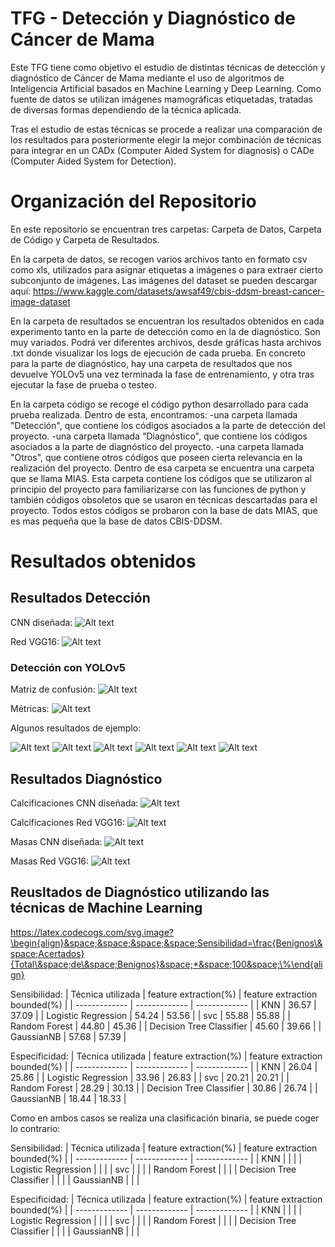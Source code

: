 # TFG - Detección y Diagnóstico de Cáncer de Mama

Este TFG tiene como objetivo el estudio de distintas técnicas de detección y diagnóstico de Cáncer de Mama mediante el uso de algoritmos de Inteligencia Artificial basados en Machine Learning y Deep Learning. Como fuente de datos se utilizan imágenes mamográficas etiquetadas, tratadas de diversas formas dependiendo de la técnica aplicada.

Tras el estudio de estas técnicas se procede a realizar una comparación de los resultados para posteriormente elegir la mejor combinación de técnicas para integrar en un CADx (Computer Aided System for diagnosis) o CADe (Computer Aided System for Detection).

# Organización del Repositorio

En este repositorio se encuentran tres carpetas: Carpeta de Datos, Carpeta de Código y Carpeta de Resultados.

En la carpeta de datos, se recogen varios archivos tanto en formato csv como xls, utilizados para asignar etiquetas a imágenes o para extraer cierto subconjunto de imágenes. Las imágenes del dataset se pueden descargar aquí: https://www.kaggle.com/datasets/awsaf49/cbis-ddsm-breast-cancer-image-dataset

En la carpeta de resultados se encuentran los resultados obtenidos en cada experimento tanto en la parte de detección como en la de diagnóstico. Son muy variados. Podrá ver diferentes archivos, desde gráficas hasta archivos .txt donde visualizar los logs de ejecución de cada prueba. En concreto para la parte de diagnóstico, hay una carpeta de resultados que nos devuelve YOLOv5 una vez terminada la fase de entrenamiento, y otra tras ejecutar la fase de prueba o testeo.

En la carpeta código se recoge el código python desarrollado para cada prueba realizada. Dentro de esta, encontramos:
  -una carpeta llamada "Detección", que contiene los códigos asociados a la parte de detección del proyecto.
  -una carpeta llamada "Diagnóstico", que contiene los códigos asociados a la parte de diagnóstico del proyecto.
  -una carpeta llamada "Otros", que contiene otros códigos que poseen cierta relevancia en la realización del proyecto. Dentro de esa carpeta se encuentra una carpeta que se llama MIAS. Esta carpeta contiene los códigos que se utilizaron al principio del proyecto para familiarizarse con las funciones de python y también códigos obsoletos que se usaron en técnicas descartadas para el proyecto. Todos estos códigos se probaron con la base de dats MIAS, que es mas pequeña que la base de datos CBIS-DDSM.

# Resultados obtenidos

## Resultados Detección

CNN diseñada:
![Alt text](https://github.com/frani1999/TFG---Detecci-n-y-Diagn-stico-de-Cancer-ce-Mama/blob/main/Resultados/Detecci%C3%B3n/My%20CNN%20and%20VGG16/Detection%20Result%20-%20My%20CNN.png)

Red VGG16:
![Alt text](https://github.com/frani1999/TFG---Detecci-n-y-Diagn-stico-de-Cancer-ce-Mama/blob/main/Resultados/Detecci%C3%B3n/My%20CNN%20and%20VGG16/Detection%20Result%20-%20VGG16.png)

### Detección con YOLOv5

Matriz de confusión:
![Alt text](https://github.com/frani1999/TFG---Detecci-n-y-Diagn-stico-de-Cancer-ce-Mama/blob/main/Resultados/Detecci%C3%B3n/YOLOv5/Train/confusion_matrix.png)

Métricas:
![Alt text](https://github.com/frani1999/TFG---Detecci-n-y-Diagn-stico-de-Cancer-ce-Mama/blob/main/Resultados/Detecci%C3%B3n/YOLOv5/Train/results.png)

Algunos resultados de ejemplo:

![Alt text](https://github.com/frani1999/TFG---Detecci-n-y-Diagn-stico-de-Cancer-ce-Mama/blob/main/Resultados/Detecci%C3%B3n/YOLOv5/Test/test1.jpg)
![Alt text](https://github.com/frani1999/TFG---Detecci-n-y-Diagn-stico-de-Cancer-ce-Mama/blob/main/Resultados/Detecci%C3%B3n/YOLOv5/Test/test11.jpg)
![Alt text](https://github.com/frani1999/TFG---Detecci-n-y-Diagn-stico-de-Cancer-ce-Mama/blob/main/Resultados/Detecci%C3%B3n/YOLOv5/Test/test19.jpg)
![Alt text](https://github.com/frani1999/TFG---Detecci-n-y-Diagn-stico-de-Cancer-ce-Mama/blob/main/Resultados/Detecci%C3%B3n/YOLOv5/Test/test22.jpg)
![Alt text](https://github.com/frani1999/TFG---Detecci-n-y-Diagn-stico-de-Cancer-ce-Mama/blob/main/Resultados/Detecci%C3%B3n/YOLOv5/Test/test33.jpg)
![Alt text](https://github.com/frani1999/TFG---Detecci-n-y-Diagn-stico-de-Cancer-ce-Mama/blob/main/Resultados/Detecci%C3%B3n/YOLOv5/Test/test5.jpg)

## Resultados Diagnóstico

Calcificaciones CNN diseñada:
![Alt text](https://github.com/frani1999/TFG---Detecci-n-y-Diagn-stico-de-Cancer-ce-Mama/blob/main/Resultados/Diagn%C3%B3stico/My%20CNN%20and%20VGG16/Calcificaciones/Calc%20Diagnosis%20My%20CNN.png)

Calcificaciones Red VGG16:
![Alt text](https://github.com/frani1999/TFG---Detecci-n-y-Diagn-stico-de-Cancer-ce-Mama/blob/main/Resultados/Diagn%C3%B3stico/My%20CNN%20and%20VGG16/Calcificaciones/Calc%20Diagnosis%20VGG16.png)

Masas CNN diseñada:
![Alt text](https://github.com/frani1999/TFG---Detecci-n-y-Diagn-stico-de-Cancer-ce-Mama/blob/main/Resultados/Diagn%C3%B3stico/My%20CNN%20and%20VGG16/Masas/Diagnosis_My_CNN_masses.png)

Masas Red VGG16:
![Alt text](https://github.com/frani1999/TFG---Detecci-n-y-Diagn-stico-de-Cancer-ce-Mama/blob/main/Resultados/Diagn%C3%B3stico/My%20CNN%20and%20VGG16/Masas/Diagnosis_VGG16_masses.png)

## Reusltados de Diagnóstico utilizando las técnicas de Machine Learning

https://latex.codecogs.com/svg.image?\begin{align}&space;&space;&space;&space;Sensibilidad=\frac{Benignos\&space;Acertados}{Total\&space;de\&space;Benignos}&space;*&space;100&space;\%\end{align}

Sensibilidad:
| Técnica utilizada | feature extraction(%) | feature extraction bounded(%) |
| ------------- | ------------- | ------------- |
| KNN | 36.57 | 37.09 |
| Logistic Regression | 54.24 | 53.56 |
| svc | 55.88 | 55.88 |
| Random Forest  | 44.80 | 45.36 |
| Decision Tree Classifier | 45.60 | 39.66 |
| GaussianNB | 57.68 | 57.39 |

Especificidad:
| Técnica utilizada | feature extraction(%) | feature extraction bounded(%) |
| ------------- | ------------- | ------------- |
| KNN | 26.04 | 25.86 |
| Logistic Regression | 33.96 | 26.83 |
| svc | 20.21 | 20.21 |
| Random Forest  | 28.29 | 30.13 |
| Decision Tree Classifier | 30.86 | 26.74 |
| GaussianNB | 18.44 | 18.33 |

Como en ambos casos se realiza una clasificación binaria, se puede coger lo contrario:

Sensibilidad:
| Técnica utilizada | feature extraction(%) | feature extraction bounded(%) |
| ------------- | ------------- | ------------- |
| KNN |  |  |
| Logistic Regression |  |  |
| svc |  |  |
| Random Forest  |  |  |
| Decision Tree Classifier |  |  |
| GaussianNB |  |  |

Especificidad:
| Técnica utilizada | feature extraction(%) | feature extraction bounded(%) |
| ------------- | ------------- | ------------- |
| KNN |  |  |
| Logistic Regression |  |  |
| svc |  |  |
| Random Forest  |  |  |
| Decision Tree Classifier |  |  |
| GaussianNB |  |  |
